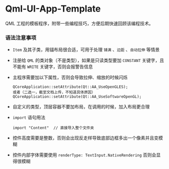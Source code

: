 # Qml-UI-App-Template
QML 工程的模板程序，附带一些编程技巧，方便后期快速回顾该编程技术。



### 语法注意事项

* `Item` 及其子类，用锚布局很合适，可用于处理 `铺满` 、`边距` 、`自动拉伸` 等情景

* 注册给 `QML` 的类对象（不是类型），如果是只读类型要加 `CONSTANT` 关键字，且不能有 `WRITE` 关键字，否则会报警告信息

* 主程序需要加以下属性，否则会导致拉伸、缩放的时候闪烁

  ```
  QCoreApplication::setAttribute(Qt::AA_UseOpenGLES);
  或者（二选一，截至文档上传，不知道具体原因）
  QCoreApplication::setAttribute(Qt::AA_UseSoftwareOpenGL);
  ```

* 自定义的类型，顶层容器不要加布局，在调用的时候，加入布局更合理

* `import` 语句用法

  ```
  import "Content"  // 直接导入整个文件夹
  ```


* 控件高度需要是整数，否则会出现反走样导致底部边框多出一个像素并且变模糊
* 控件内部字体需要使用 `renderType: TextInput.NativeRendering` 否则会显得很模糊
